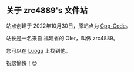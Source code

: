 ## 关于 zrc4889's 文件站

站点创建于 2022年10月30日，原站点为 [Cpp-Code](https://zrc4889.github.io/Cpp-Code/)。

站长是一名来自 福建省的 OIer，叫做 zrc4889。

您可以在 [Luogu](https://www.luogu.com.cn/user/523217) 上找到他。

祝您愉快！😊